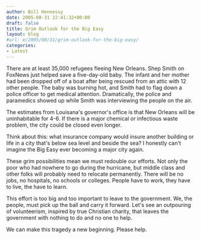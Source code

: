 ```yaml
---
author: Bill Hennessy
date: 2005-08-31 22:41:32+00:00
draft: false
title: Grim Outlook for the Big Easy
layout: blog
#url: e/2005/08/31/grim-outlook-for-the-big-easy/
categories:
- Latest
---
```


There are at least 35,000 refugees fleeing New Orleans.  Shep Smith on FoxNews just helped save a five-day-old baby.  The infant and her mother had been dropped off of a boat after being rescued from an attic with 12 other people.  The baby was burning hot, and Smith had to flag down a police officer to get medical attention.  Dramatically, the police and paramedics showed up while Smith was interviewing the people on the air.

The estimates from Louisana's governor's office is that New Orleans will be uninhabitable for 4-6.  If there is a major chemical or infectious waste problem, the city could be closed even longer.

Think about this:  what insurance company would insure another building or life in a city that's below sea level and beside the sea?  I honestly can't imagine the Big Easy ever becoming a major city again.

These grim possibilities mean we must redouble our efforts.  Not only the poor who had nowhere to go during the hurricane, but middle class and other folks will probably need to relocate permanently.  There will be no jobs, no hospitals, no schools or colleges.  People have to work, they have to live, the have to learn.

This effort is too big and too important to leave to the government.  We, the people, must pick up the ball and carry it forward.  Let's see an outpouring of volunteerism, inspired by true Christian charity, that leaves the government with nothing to do and no one to help.

We can make this tragedy a new beginning.  Please help. 
